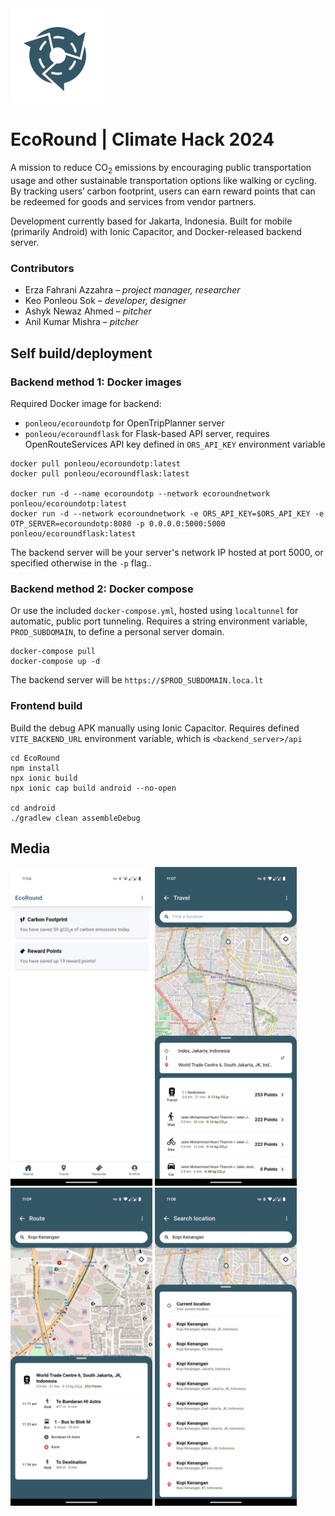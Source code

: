 <img src=img/icon-512.webp width=30% />

# EcoRound | Climate Hack 2024

A mission to reduce CO<sub>2</sub> emissions by encouraging public transportation usage and other sustainable transportation options like walking or cycling. By tracking users’ carbon footprint, users can earn reward points that can be redeemed for goods and services from vendor partners.

Development currently based for Jakarta, Indonesia. Built for mobile (primarily Android) with Ionic Capacitor, and Docker-released backend server.

### Contributors

- Erza Fahrani Azzahra &ndash; *project manager, researcher*
- Keo Ponleou Sok &ndash; *developer, designer*
- Ashyk Newaz Ahmed &ndash; *pitcher*
- Anil Kumar Mishra &ndash; *pitcher*

## Self build/deployment

### Backend method 1: Docker images

Required Docker image for backend:
- `ponleou/ecoroundotp` for OpenTripPlanner server
- `ponleou/ecoroundflask` for Flask-based API server, requires OpenRouteServices API key defined in `ORS_API_KEY` environment variable

```
docker pull ponleou/ecoroundotp:latest
docker pull ponleou/ecoroundflask:latest

docker run -d --name ecoroundotp --network ecoroundnetwork ponleou/ecoroundotp:latest
docker run -d --network ecoroundnetwork -e ORS_API_KEY=$ORS_API_KEY -e OTP_SERVER=ecoroundotp:8080 -p 0.0.0.0:5000:5000 ponleou/ecoroundflask:latest
```

The backend server will be your server's network IP hosted at port 5000, or specified otherwise in the `-p` flag..

### Backend method 2: Docker compose

Or use the included `docker-compose.yml`, hosted using `localtunnel` for automatic, public port tunneling. Requires a string environment variable, `PROD_SUBDOMAIN`, to define a personal server domain.

```
docker-compose pull
docker-compose up -d
```

The backend server will be `https://$PROD_SUBDOMAIN.loca.lt`

### Frontend build

Build the debug APK manually using Ionic Capacitor. Requires defined `VITE_BACKEND_URL` environment variable, which is `<backend_server>/api`


```
cd EcoRound
npm install
npx ionic build
npx ionic cap build android --no-open

cd android
./gradlew clean assembleDebug
```

## Media

<img src="img/Screenshot_20250520-110650.png" width=45% />
<img src="img/Screenshot_20250520-110747.png" width=45% />

<img src="img/Screenshot_20250520-110928.png" width=45% />
<img src="img/Screenshot_20250520-110855.png" width=45% />
